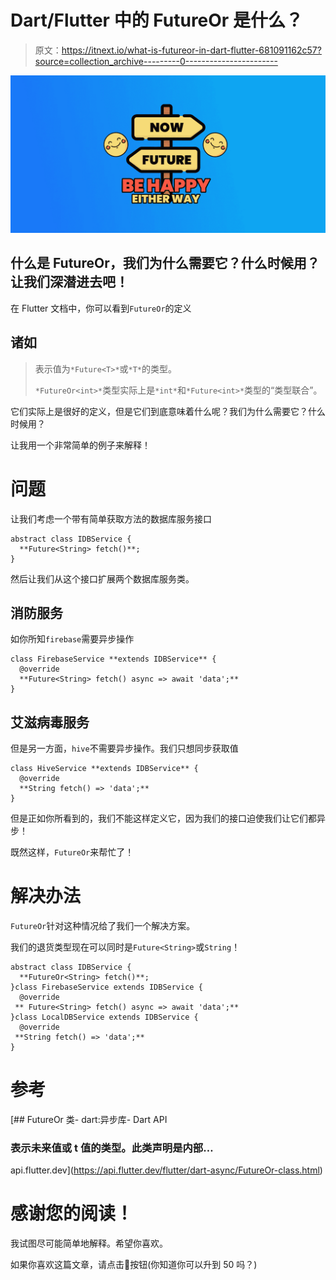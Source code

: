 # Dart/Flutter 中的 FutureOr 是什么？

> 原文：<https://itnext.io/what-is-futureor-in-dart-flutter-681091162c57?source=collection_archive---------0----------------------->

![](img/dbd013419884d519f8baa8ea5a7aa346.png)

## 什么是 FutureOr，我们为什么需要它？什么时候用？让我们深潜进去吧！

在 Flutter 文档中，你可以看到`FutureOr`的定义

## 诸如

> 表示值为`*Future<T>*`或`*T*`的类型。
> 
> `*FutureOr<int>*`类型实际上是`*int*`和`*Future<int>*`类型的“类型联合”。

它们实际上是很好的定义，但是它们到底意味着什么呢？我们为什么需要它？什么时候用？

让我用一个非常简单的例子来解释！

# 问题

让我们考虑一个带有简单获取方法的数据库服务接口

```
abstract class IDBService {
  **Future<String> fetch()**;
}
```

然后让我们从这个接口扩展两个数据库服务类。

## 消防服务

如你所知`firebase`需要异步操作

```
class FirebaseService **extends IDBService** {
  @override
  **Future<String> fetch() async => await 'data';**
}
```

## 艾滋病毒服务

但是另一方面，`hive`不需要异步操作。我们只想同步获取值

```
class HiveService **extends IDBService** {
  @override
  **String fetch() => 'data';**
}
```

但是正如你所看到的，我们不能这样定义它，因为我们的接口迫使我们让它们都异步！

既然这样，`FutureOr`来帮忙了！

# 解决办法

`FutureOr`针对这种情况给了我们一个解决方案。

我们的退货类型现在可以同时是`Future<String>`或`String`！

```
abstract class IDBService {
  **FutureOr<String> fetch()**;
}class FirebaseService extends IDBService {
  @override
 ** Future<String> fetch() async => await 'data';**
}class LocalDBService extends IDBService {
  @override
 **String fetch() => 'data';**
}
```

# 参考

 [## FutureOr 类- dart:异步库- Dart API

### 表示未来值或 t 值的类型。此类声明是内部…

api.flutter.dev](https://api.flutter.dev/flutter/dart-async/FutureOr-class.html) 

# 感谢您的阅读！

我试图尽可能简单地解释。希望你喜欢。

如果你喜欢这篇文章，请点击👏按钮(你知道你可以升到 50 吗？)